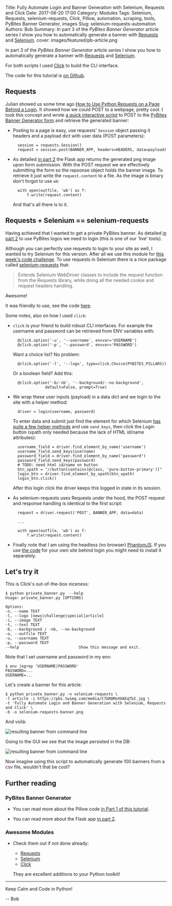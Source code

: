 Title: Fully Automate Login and Banner Generation with Selenium, Requests and Click
Date: 2017-08-20 17:00
Category: Modules
Tags: Selenium, Requests, selenium-requests, Click, Pillow, automation, scraping, tools, PyBites Banner Generator, images
Slug: selenium-requests-automation
Authors: Bob
Summary: In part 3 of the *PyBites Banner Generator* article series I show you how to automatically generate a banner with [Requests](http://docs.python-requests.org/en/master/) and [Selenium](http://selenium-python.readthedocs.io/index.html).
cover: images/featured/pb-article.png

In part 3 of the *PyBites Banner Generator* article series I show you how to automatically generate a banner with [Requests](http://docs.python-requests.org/en/master/) and [Selenium](http://selenium-python.readthedocs.io/index.html).

For both scripts I used [Click](http://click.pocoo.org/5/) to build the CLI interface.

The code for this tutorial is [on Github](https://github.com/pybites/form-automation-fun).

## Requests

Julian showed us some time ago [How to Use Python Requests on a Page Behind a Login](https://pybit.es/requests-session.html). It showed how we could POST to a webpage, pretty cool. I took this concept and wrote [a quick interactive script](https://pybites-banners.herokuapp.com) to POST to the [PyBites Banner Generator form](https://pybites-banners.herokuapp.com/) and retrieve the generated banner: 

* Posting to a page is easy, use requests' `Session` object passing it headers and a payload dict with user data (POST parameters):

		session = requests.Session()
		request = session.post(BANNER_APP, headers=HEADERS, data=payload)

* As detailed  [in part 2](https://pybit.es/pillow-banner-flask.html) the Flask app returns the generated png image upon form submission. With the POST request we are effectively submitting the form so the repsonse object holds the banner image. To retrieve it just write the `request.content` to a file. As the image is binary don't forgot to use `wb`:

		with open(outfile, 'wb') as f:
			f.write(request.content)

	And that's all there is to it.

## Requests + Selenium == selenium-requests

Having achieved that I wanted to get a private PyBites banner. As detailed [in part 2](https://pybit.es/pillow-banner-flask.html) to use PyBites logos we need to login (this is one of our 'live' tools).

Although you can perfectly use requests to login to your site as well, I wanted to try Selenium for this version. After all we use this module for [this week's code challenge](https://pybit.es/codechallenge32.html). To use requests in Selenium there is a nice package called [selenium-requests](https://pypi.python.org/pypi/selenium-requests/) that:

> Extends Selenium WebDriver classes to include the request function from the Requests library, while doing all the needed cookie and request headers handling.

Awesome!

It was friendly to use, see the code [here](https://github.com/pybites/form-automation-fun/blob/master/private_banner.py). 

Some notes, also on how I used `click`:

* `click` is your friend to build robust CLI interfaces. For example the username and password can be retrieved from ENV variables with: 

		@click.option('-u', '--username', envvar='USERNAME')
		@click.option('-p', '--password', envvar='PASSWORD')

	Want a choice list? No problem:

		@click.option('-l', '--logo', type=click.Choice(PYBITES_PILLARS))

	Or a boolean field? Add this:

		@click.option('-b/-nb', '--background/--no-background',
					default=False, prompt=True)

* We wrap these user inputs (payload) in a data dict and we login to the site with a helper method:

		driver = login(username, password)

	To enter data and submit just find the element for which Selenium [has quite a few helper methods](http://selenium-python.readthedocs.io/locating-elements.html) and use `send_keys`, then click the Login button (xpath only needed because the lack of HTML id/name attributes):

		username_field = driver.find_element_by_name('username')
		username_field.send_keys(username)
		password_field = driver.find_element_by_name('password')
		password_field.send_keys(password)
		# TODO: need html id/name on button
		btn_xpath = "//button[contains(@class, 'pure-button-primary')]"
		login_btn = driver.find_element_by_xpath(btn_xpath)
		login_btn.click()

	After this login click the driver keeps this logged in state in its session.

* As selenium-requests uses Requests under the hood, the POST request and response handling is identical to the first script:

		request = driver.request('POST', BANNER_APP, data=data)

		...

		with open(outfile, 'wb') as f:
			f.write(request.content)

* Finally note that I am using the headless (no browser) [PhantomJS](http://phantomjs.org/). If you use [the code](https://github.com/pybites/form-automation-fun) for your own site behind login you might need to install it separately.

## Let's try it

This is Click's out-of-the-box niceness:

	$ python private_banner.py  --help
	Usage: private_banner.py [OPTIONS]

	Options:
	-n, --name TEXT
	-l, --logo [news|challenge|special|article]
	-i, --image TEXT
	-t, --text TEXT
	-b, --background / -nb, --no-background
	-o, --outfile TEXT
	-u, --username TEXT
	-p, --password TEXT
	--help                          Show this message and exit.

Note that I set username and password in my env: 

	$ env |egrep 'USERNAME|PASSWORD'
	PASSWORD=...
	USERNAME=...

Let's create a banner for this article: 

	$ python private_banner.py -n selenium-requests \
	-l article -i https://pbs.twimg.com/media/C7bRQMoXUAEqTbI.jpg \
	-t 'Fully Automate Login and Banner Generation with Selenium, Requests and Click' \
	-b -o selenium-requests-banner.png

And voilà:

![resulting banner from command line]({filename}/images/selenium-requests-banner.png)

Going to the GUI we see that the image persisted in the DB:

![resulting banner from command line]({filename}/images/pybites-banner-persisted-db.png)

Now imagine using this script to automatically generate 100 banners from a csv file, wouldn't that be cool?

## Further reading

### PyBites Banner Generator 

* You can read more about the Pillow code [in Part 1 of this tutorial](https://pybit.es/pillow-banner-image.html).

* You can read more about the Flask app [in part 2](https://pybit.es/pillow-banner-flask.html).

### Awesome Modules

* Check them out if not done already: 

	* [Requests](http://docs.python-requests.org/en/master/)
	* [Selenium](http://selenium-python.readthedocs.io/index.html)
	* [Click](http://click.pocoo.org/5/)
	
	They are excellent additions to your Python toolkit!

---

Keep Calm and Code in Python!

-- Bob
